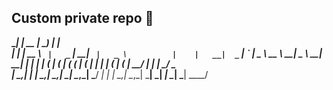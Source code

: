 ## Custom private repo 👋

 __\__|                  |                                 __ __| _)                  |               |              
 |    |   |  __ \    _` |   _` |   __|   _` |   _ \          |    |   __|  _` |   _` |   _ \  __ \   __|   _ \   __|
 __|  |   |  |   |  (   |  (   |  (     (   |  (   |         |    |  |    (   |  (   |   __/  |   |  |     __/ \__ \
_|   \__,_| _|  _| \__,_| \__,_| \___| \__,_| \___/         _|   _| _|   \__,_| \__,_| \___| _|  _| \__| \___| ____/

<!--

**Here are some ideas to get you started:**

🙋‍♀️ A short introduction - what is your organization all about?
🌈 Contribution guidelines - how can the community get involved?
👩‍💻 Useful resources - where can the community find your docs? Is there anything else the community should know?
🍿 Fun facts - what does your team eat for breakfast?
🧙 Remember, you can do mighty things with the power of [Markdown](https://docs.github.com/github/writing-on-github/getting-started-with-writing-and-formatting-on-github/basic-writing-and-formatting-syntax)
-->
